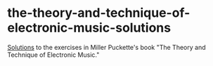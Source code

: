 # the-theory-and-technique-of-electronic-music-solutions

[Solutions](https://jaredschiltz.github.io/the-theory-and-technique-of-electronic-music-solutions/) to the exercises in Miller Puckette's book "The Theory and Technique of Electronic Music."

